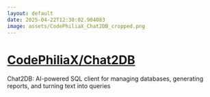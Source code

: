 ```yaml
---
layout: default
date: 2025-04-22T12:30:02.904083
image: assets/CodePhiliaX_Chat2DB_cropped.png
---
```


# [CodePhiliaX/Chat2DB](https://github.com/CodePhiliaX/Chat2DB)

Chat2DB: AI-powered SQL client for managing databases, generating reports, and turning text into queries
